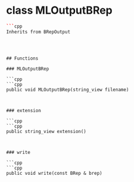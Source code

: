 # class MLOutputBRep


```cpp
```cpp
Inherits from BRepOutput
```
```



## Functions

### MLOutputBRep

```cpp
```cpp
public void MLOutputBRep(string_view filename)
```
```


### extension

```cpp
```cpp
public string_view extension()
```
```


### write

```cpp
```cpp
public void write(const BRep & brep)
```
```




